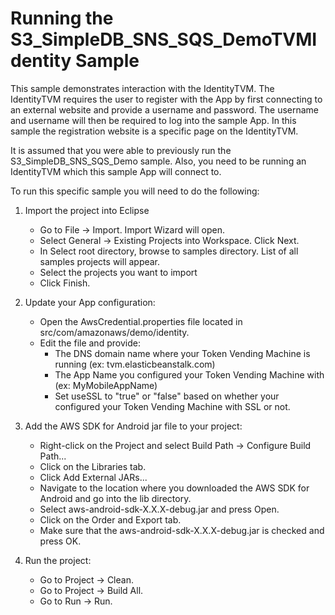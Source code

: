 Running the S3_SimpleDB_SNS_SQS_DemoTVMIdentity Sample
======================================================
This sample demonstrates interaction with the IdentityTVM.  The IdentityTVM requires the user to register with the 
App by first connecting to an external website and provide a username and password.  The username and username will 
then be required to log into the sample App.  In this sample the registration website is a specific page on the 
IdentityTVM.  

It is assumed that you were able to previously run the S3_SimpleDB_SNS_SQS_Demo sample.  Also, you need to be running an 
IdentityTVM which this sample App will connect to.  

To run this specific sample you will need to do the following:

1. Import the project into Eclipse 
   * Go to File -> Import.  Import Wizard will open.
   * Select General -> Existing Projects into Workspace.  Click Next.
   * In Select root directory, browse to samples directory.  List of all samples projects will appear.
   * Select the projects you want to import
   * Click Finish.

2. Update your App configuration:
   * Open the AwsCredential.properties file located in src/com/amazonaws/demo/identity.
   * Edit the file and provide:
     + The DNS domain name where your Token Vending Machine is running (ex: tvm.elasticbeanstalk.com)
     + The App Name you configured your Token Vending Machine with (ex: MyMobileAppName)
     + Set useSSL to "true" or "false" based on whether your configured your Token Vending Machine with SSL or not.

3. Add the AWS SDK for Android jar file to your project:
   * Right-click on the Project and select Build Path -> Configure Build Path...
   * Click on the Libraries tab.
   * Click Add External JARs...
   * Navigate to the location where you downloaded the AWS SDK for Android and go into the lib directory.
   * Select aws-android-sdk-X.X.X-debug.jar and press Open.
   * Click on the Order and Export tab.
   * Make sure that the aws-android-sdk-X.X.X-debug.jar is checked and press OK.

4. Run the project:
   * Go to Project ->  Clean.
   * Go to Project ->  Build All.
   * Go to Run -> Run.
